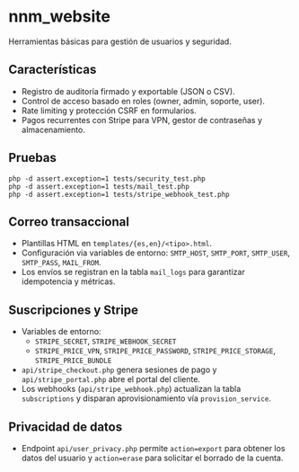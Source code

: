 # nnm_website

Herramientas básicas para gestión de usuarios y seguridad.

## Características
- Registro de auditoría firmado y exportable (JSON o CSV).
- Control de acceso basado en roles (owner, admin, soporte, user).
- Rate limiting y protección CSRF en formularios.
- Pagos recurrentes con Stripe para VPN, gestor de contraseñas y almacenamiento.

## Pruebas
```
php -d assert.exception=1 tests/security_test.php
php -d assert.exception=1 tests/mail_test.php
php -d assert.exception=1 tests/stripe_webhook_test.php
```

## Correo transaccional
- Plantillas HTML en `templates/{es,en}/<tipo>.html`.
- Configuración via variables de entorno: `SMTP_HOST`, `SMTP_PORT`, `SMTP_USER`, `SMTP_PASS`, `MAIL_FROM`.
- Los envíos se registran en la tabla `mail_logs` para garantizar idempotencia y métricas.

## Suscripciones y Stripe
- Variables de entorno:
  - `STRIPE_SECRET`, `STRIPE_WEBHOOK_SECRET`
  - `STRIPE_PRICE_VPN`, `STRIPE_PRICE_PASSWORD`, `STRIPE_PRICE_STORAGE`, `STRIPE_PRICE_BUNDLE`
- `api/stripe_checkout.php` genera sesiones de pago y `api/stripe_portal.php` abre el portal del cliente.
- Los webhooks (`api/stripe_webhook.php`) actualizan la tabla `subscriptions`
  y disparan aprovisionamiento vía `provision_service`.

## Privacidad de datos
- Endpoint `api/user_privacy.php` permite `action=export` para obtener los datos del usuario y `action=erase` para solicitar el borrado de la cuenta.

